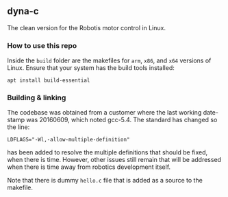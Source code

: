 ## dyna-c

The clean version for the Robotis motor control in Linux.

### How to use this repo

Inside the `build` folder are the makefiles for `arm`, `x86`, and `x64` versions of Linux. Ensure that your system has the build tools installed:

`apt install build-essential`

### Building & linking

The codebase was obtained from a customer where the last working date-stamp was 20160609, which noted gcc-5.4. The standard has changed so the line:

`LDFLAGS="-Wl,-allow-multiple-definition"`

has been added to resolve the multiple definitions that should be fixed, when there is time. However, other issues still remain that will be addressed when there is time away from robotics development itself.

Note that there is dummy `hello.c` file that is added as a source to the makefile.